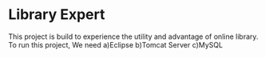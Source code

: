 # Library Expert

This project is build to experience the utility and advantage of online library. 
To run this project, We need
a)Eclipse
b)Tomcat Server
c)MySQL
